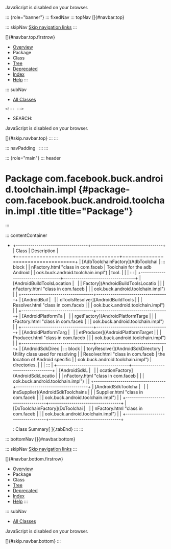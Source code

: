 <div>

JavaScript is disabled on your browser.

</div>

::: {role="banner"}
::: fixedNav
::: topNav
[]{#navbar.top}

::: skipNav
[Skip navigation links](#skip.navbar.top "Skip navigation links")
:::

[]{#navbar.top.firstrow}

-   [Overview](../../../../../../index.html)
-   Package
-   Class
-   [Tree](package-tree.html)
-   [Deprecated](../../../../../../deprecated-list.html)
-   [Index](../../../../../../index-all.html)
-   [Help](../../../../../../help-doc.html)
:::

::: subNav
-   [All Classes](../../../../../../allclasses.html)

```{=html}
<!-- -->
```
-   SEARCH:

<div>

<div>

JavaScript is disabled on your browser.

</div>

</div>

[]{#skip.navbar.top}
:::
:::

::: navPadding
 
:::
:::

::: {role="main"}
::: header
# Package com.facebook.buck.android.toolchain.impl {#package-com.facebook.buck.android.toolchain.impl .title title="Package"}
:::

::: contentContainer
-   +-----------------------------------+-----------------------------------+
    | Class                             | Description                       |
    +===================================+===================================+
    | [AdbToolchainFactory](AdbToolchai | ::: block                         |
    | nFactory.html "class in com.faceb | Toolchain for the adb Android     |
    | ook.buck.android.toolchain.impl") | tool.                             |
    |                                   | :::                               |
    +-----------------------------------+-----------------------------------+
    | [AndroidBuildToolsLocation        |                                   |
    | Factory](AndroidBuildToolsLocatio |                                   |
    | nFactory.html "class in com.faceb |                                   |
    | ook.buck.android.toolchain.impl") |                                   |
    +-----------------------------------+-----------------------------------+
    | [AndroidBuil                      |                                   |
    | dToolsResolver](AndroidBuildTools |                                   |
    | Resolver.html "class in com.faceb |                                   |
    | ook.buck.android.toolchain.impl") |                                   |
    +-----------------------------------+-----------------------------------+
    | [AndroidPlatformTa                |                                   |
    | rgetFactory](AndroidPlatformTarge |                                   |
    | tFactory.html "class in com.faceb |                                   |
    | ook.buck.android.toolchain.impl") |                                   |
    +-----------------------------------+-----------------------------------+
    | [AndroidPlatformTarg              |                                   |
    | etProducer](AndroidPlatformTarget |                                   |
    | Producer.html "class in com.faceb |                                   |
    | ook.buck.android.toolchain.impl") |                                   |
    +-----------------------------------+-----------------------------------+
    | [AndroidSdkDirec                  | ::: block                         |
    | toryResolver](AndroidSdkDirectory | Utility class used for resolving  |
    | Resolver.html "class in com.faceb | the location of Android specific  |
    | ook.buck.android.toolchain.impl") | directories.                      |
    |                                   | :::                               |
    +-----------------------------------+-----------------------------------+
    | [AndroidSdkL                      |                                   |
    | ocationFactory](AndroidSdkLocatio |                                   |
    | nFactory.html "class in com.faceb |                                   |
    | ook.buck.android.toolchain.impl") |                                   |
    +-----------------------------------+-----------------------------------+
    | [AndroidSdkToolcha                |                                   |
    | insSupplier](AndroidSdkToolchains |                                   |
    | Supplier.html "class in com.faceb |                                   |
    | ook.buck.android.toolchain.impl") |                                   |
    +-----------------------------------+-----------------------------------+
    | [DxToolchainFactory](DxToolchai   |                                   |
    | nFactory.html "class in com.faceb |                                   |
    | ook.buck.android.toolchain.impl") |                                   |
    +-----------------------------------+-----------------------------------+

    : Class Summary[ ]{.tabEnd}
:::
:::

::: bottomNav
[]{#navbar.bottom}

::: skipNav
[Skip navigation links](#skip.navbar.bottom "Skip navigation links")
:::

[]{#navbar.bottom.firstrow}

-   [Overview](../../../../../../index.html)
-   Package
-   Class
-   [Tree](package-tree.html)
-   [Deprecated](../../../../../../deprecated-list.html)
-   [Index](../../../../../../index-all.html)
-   [Help](../../../../../../help-doc.html)
:::

::: subNav
-   [All Classes](../../../../../../allclasses.html)

<div>

<div>

JavaScript is disabled on your browser.

</div>

</div>

[]{#skip.navbar.bottom}
:::
